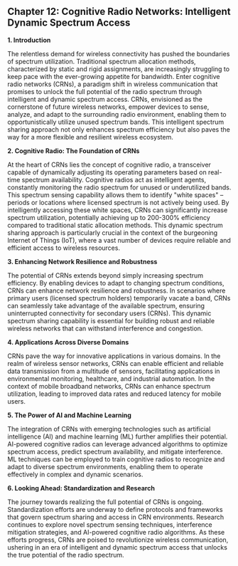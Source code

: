 ## Chapter 12: Cognitive Radio Networks: Intelligent Dynamic Spectrum Access

**1. Introduction**

The relentless demand for wireless connectivity has pushed the boundaries of spectrum utilization. Traditional spectrum allocation methods, characterized by static and rigid assignments, are increasingly struggling to keep pace with the ever-growing appetite for bandwidth. Enter cognitive radio networks (CRNs), a paradigm shift in wireless communication that promises to unlock the full potential of the radio spectrum through intelligent and dynamic spectrum access. CRNs, envisioned as the cornerstone of future wireless networks, empower devices to sense, analyze, and adapt to the surrounding radio environment, enabling them to opportunistically utilize unused spectrum bands. This intelligent spectrum sharing approach not only enhances spectrum efficiency but also paves the way for a more flexible and resilient wireless ecosystem.

**2. Cognitive Radio: The Foundation of CRNs**

At the heart of CRNs lies the concept of cognitive radio, a transceiver capable of dynamically adjusting its operating parameters based on real-time spectrum availability. Cognitive radios act as intelligent agents, constantly monitoring the radio spectrum for unused or underutilized bands. This spectrum sensing capability allows them to identify "white spaces" – periods or locations where licensed spectrum is not actively being used. By intelligently accessing these white spaces, CRNs can significantly increase spectrum utilization, potentially achieving up to 200-300% efficiency compared to traditional static allocation methods. This dynamic spectrum sharing approach is particularly crucial in the context of the burgeoning Internet of Things (IoT), where a vast number of devices require reliable and efficient access to wireless resources.

**3. Enhancing Network Resilience and Robustness**

The potential of CRNs extends beyond simply increasing spectrum efficiency. By enabling devices to adapt to changing spectrum conditions, CRNs can enhance network resilience and robustness. In scenarios where primary users (licensed spectrum holders) temporarily vacate a band, CRNs can seamlessly take advantage of the available spectrum, ensuring uninterrupted connectivity for secondary users (CRNs). This dynamic spectrum sharing capability is essential for building robust and reliable wireless networks that can withstand interference and congestion.

**4.  Applications Across Diverse Domains**

CRNs pave the way for innovative applications in various domains. In the realm of wireless sensor networks, CRNs can enable efficient and reliable data transmission from a multitude of sensors, facilitating applications in environmental monitoring, healthcare, and industrial automation. In the context of mobile broadband networks, CRNs can enhance spectrum utilization, leading to improved data rates and reduced latency for mobile users.

**5.  The Power of AI and Machine Learning**

The integration of CRNs with emerging technologies such as artificial intelligence (AI) and machine learning (ML) further amplifies their potential. AI-powered cognitive radios can leverage advanced algorithms to optimize spectrum access, predict spectrum availability, and mitigate interference. ML techniques can be employed to train cognitive radios to recognize and adapt to diverse spectrum environments, enabling them to operate effectively in complex and dynamic scenarios.

**6.  Looking Ahead: Standardization and Research**

The journey towards realizing the full potential of CRNs is ongoing. Standardization efforts are underway to define protocols and frameworks that govern spectrum sharing and access in CRN environments. Research continues to explore novel spectrum sensing techniques, interference mitigation strategies, and AI-powered cognitive radio algorithms. As these efforts progress, CRNs are poised to revolutionize wireless communication, ushering in an era of intelligent and dynamic spectrum access that unlocks the true potential of the radio spectrum.